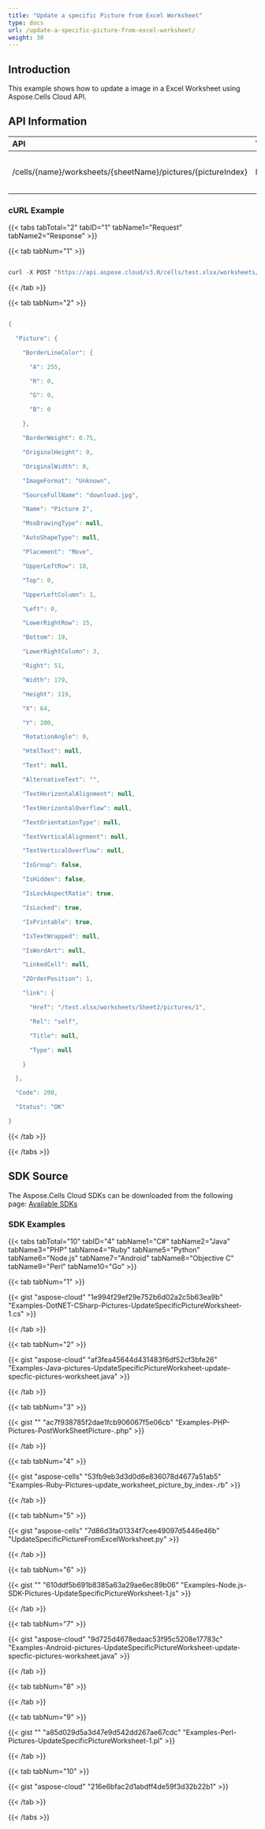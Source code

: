 ```yaml
---
title: "Update a specific Picture from Excel Worksheet"
type: docs
url: /update-a-specific-picture-from-excel-worksheet/
weight: 30
---
```


## **Introduction**
This example shows how to update a image in a Excel Worksheet using Aspose.Cells Cloud API.
## **API Information**

|**API**|**Type**|**Description**|**Resource Link**|
| :- | :- | :- | :- |
|/cells/{name}/worksheets/{sheetName}/pictures/{pictureIndex}|POST|Update picture in an Excel Worksheet|[PostWorkSheetPicture](https://apireference.aspose.cloud/cells/#/Pictures/PostWorkSheetPicture)|
### **cURL Example**
{{< tabs tabTotal="2" tabID="1" tabName1="Request" tabName2="Response" >}}

{{< tab tabNum="1" >}}

```java

curl -X POST "https://api.aspose.cloud/v3.0/cells/test.xlsx/worksheets/Sheet2/pictures/1" -H "accept: application/json" -H "Content-Type: application/json" -d "{ \"UpperLeftRow\": 10, \"Top\": 0, \"UpperLeftColumn\": 1, \"Left\": 0, \"LowerRightRow\": 0, \"Bottom\": 0, \"LowerRightColumn\": 3, \"ImageFormat\": \"jpg\", \"SourceFullName\": \"download.jpg\"}"

```

{{< /tab >}}

{{< tab tabNum="2" >}}

```java

{

  "Picture": {

    "BorderLineColor": {

      "A": 255,

      "R": 0,

      "G": 0,

      "B": 0

    },

    "BorderWeight": 0.75,

    "OriginalHeight": 0,

    "OriginalWidth": 0,

    "ImageFormat": "Unknown",

    "SourceFullName": "download.jpg",

    "Name": "Picture 2",

    "MsoDrawingType": null,

    "AutoShapeType": null,

    "Placement": "Move",

    "UpperLeftRow": 10,

    "Top": 0,

    "UpperLeftColumn": 1,

    "Left": 0,

    "LowerRightRow": 15,

    "Bottom": 19,

    "LowerRightColumn": 3,

    "Right": 51,

    "Width": 179,

    "Height": 119,

    "X": 64,

    "Y": 200,

    "RotationAngle": 0,

    "HtmlText": null,

    "Text": null,

    "AlternativeText": "",

    "TextHorizontalAlignment": null,

    "TextHorizontalOverflow": null,

    "TextOrientationType": null,

    "TextVerticalAlignment": null,

    "TextVerticalOverflow": null,

    "IsGroup": false,

    "IsHidden": false,

    "IsLockAspectRatio": true,

    "IsLocked": true,

    "IsPrintable": true,

    "IsTextWrapped": null,

    "IsWordArt": null,

    "LinkedCell": null,

    "ZOrderPosition": 1,

    "link": {

      "Href": "/test.xlsx/worksheets/Sheet2/pictures/1",

      "Rel": "self",

      "Title": null,

      "Type": null

    }

  },

  "Code": 200,

  "Status": "OK"

}

```

{{< /tab >}}

{{< /tabs >}}
## **SDK Source**
The Aspose.Cells Cloud SDKs can be downloaded from the following page: [Available SDKs](/cells/available-sdks/)
### **SDK Examples**
{{< tabs tabTotal="10" tabID="4" tabName1="C#" tabName2="Java" tabName3="PHP" tabName4="Ruby" tabName5="Python" tabName6="Node.js" tabName7="Android" tabName8="Objective C" tabName9="Perl" tabName10="Go" >}}

{{< tab tabNum="1" >}}

{{< gist "aspose-cloud" "1e994f29ef29e752b6d02a2c5b63ea9b" "Examples-DotNET-CSharp-Pictures-UpdateSpecificPictureWorksheet-1.cs" >}}

{{< /tab >}}

{{< tab tabNum="2" >}}

{{< gist "aspose-cloud" "af3fea45644d431483f6df52cf3bfe26" "Examples-Java-pictures-UpdateSpecificPictureWorksheet-update-specfic-pictures-worksheet.java" >}}

{{< /tab >}}

{{< tab tabNum="3" >}}

{{< gist "" "ac7f938785f2dae1fcb906067f5e06cb" "Examples-PHP-Pictures-PostWorkSheetPicture-.php" >}}

{{< /tab >}}

{{< tab tabNum="4" >}}

{{< gist "aspose-cells" "53fb9eb3d3d0d6e836078d4677a51ab5" "Examples-Ruby-Pictures-update_worksheet_picture_by_index-.rb" >}}

{{< /tab >}}

{{< tab tabNum="5" >}}

{{< gist "aspose-cells" "7d86d3fa01334f7cee49097d5446e46b" "UpdateSpecificPictureFromExcelWorksheet.py" >}}

{{< /tab >}}

{{< tab tabNum="6" >}}

{{< gist "" "610ddf5b691b8385a63a29ae6ec89b06" "Examples-Node.js-SDK-Pictures-UpdateSpecificPictureWorksheet-1.js" >}}

{{< /tab >}}

{{< tab tabNum="7" >}}

{{< gist "aspose-cloud" "9d725d4678edaac53f95c5208e17783c" "Examples-Android-pictures-UpdateSpecificPictureWorksheet-update-specfic-pictures-worksheet.java" >}}

{{< /tab >}}

{{< tab tabNum="8" >}}

{{< /tab >}}

{{< tab tabNum="9" >}}

{{< gist "" "a85d029d5a3d47e9d542dd267ae67cdc" "Examples-Perl-Pictures-UpdateSpecificPictureWorksheet-1.pl" >}}

{{< /tab >}}

{{< tab tabNum="10" >}}

{{< gist "aspose-cloud" "216e6bfac2d1abdff4de59f3d32b22b1" >}}

{{< /tab >}}

{{< /tabs >}}
